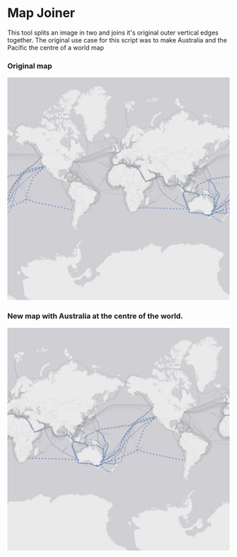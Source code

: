 # Map Joiner

This tool splits an image in two and joins it's original outer vertical edges together.
The original use case for this script was to make Australia and the Pacific the centre of a world map

### Original map

![original map](https://github.com/technoid99/map-joiner/blob/main/map1.png?raw=true)

### New map with Australia at the centre of the world.

![map with Australia at the centre](https://github.com/technoid99/map-joiner/blob/main/map2.png?raw=true)

